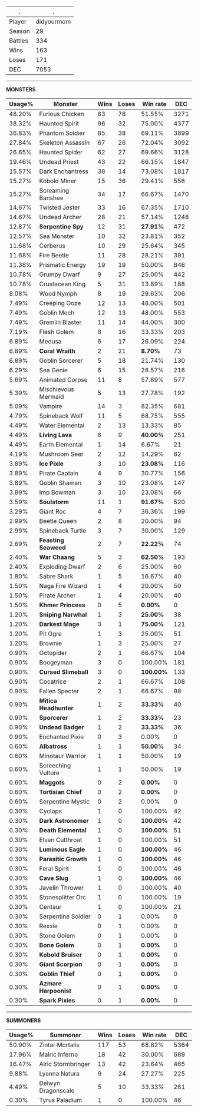 .|.
|-|-
Player|didyourmom
Season|29
Battles|334
Wins|163
Loses|171
DEC|7053

---
**MONSTERS**

Usage%|Monster|Wins|Loses|Win rate|DEC|
-|-|-|-|-|-|
48.20%|Furious Chicken|83|78|51.55%|3271|
38.32%|Haunted Spirit|96|32|75.00%|4377|
36.83%|Phantom Soldier|85|38|69.11%|3899|
27.84%|Skeleton Assassin|67|26|72.04%|3092|
26.65%|Haunted Spider|62|27|69.66%|3128|
19.46%|Undead Priest|43|22|66.15%|1847|
15.57%|Dark Enchantress|38|14|73.08%|1817|
15.27%|Kobold Miner|15|36|29.41%|556|
15.27%|Screaming Banshee|34|17|66.67%|1470|
14.67%|Twisted Jester|33|16|67.35%|1710|
14.67%|Undead Archer|28|21|57.14%|1248|
12.87%|**Serpentine Spy**|12|31|**27.91%**|472|
12.57%|Sea Monster|10|32|23.81%|352|
11.68%|Cerberus|10|29|25.64%|345|
11.68%|Fire Beetle|11|28|28.21%|391|
11.38%|Prismatic Energy|19|19|50.00%|846|
10.78%|Grumpy Dwarf|9|27|25.00%|442|
10.78%|Crustacean King|5|31|13.89%|188|
8.08%|Wood Nymph|8|19|29.63%|206|
7.49%|Creeping Ooze|12|13|48.00%|501|
7.49%|Goblin Mech|12|13|48.00%|553|
7.49%|Gremlin Blaster|11|14|44.00%|300|
7.19%|Flesh Golem|8|16|33.33%|203|
6.89%|Medusa|6|17|26.09%|224|
6.89%|**Coral Wraith**|2|21|**8.70%**|73|
6.89%|Goblin Sorcerer|5|18|21.74%|130|
6.29%|Sea Genie|6|15|28.57%|216|
5.69%|Animated Corpse|11|8|57.89%|577|
5.39%|Mischievous Mermaid|5|13|27.78%|192|
5.09%|Vampire|14|3|82.35%|681|
4.79%|Spineback Wolf|11|5|68.75%|555|
4.49%|Water Elemental|2|13|13.33%|85|
4.49%|**Living Lava**|6|9|**40.00%**|251|
4.49%|Earth Elemental|1|14|6.67%|21|
4.19%|Mushroom Seer|2|12|14.29%|62|
3.89%|**Ice Pixie**|3|10|**23.08%**|116|
3.89%|Pirate Captain|4|9|30.77%|156|
3.89%|Goblin Shaman|3|10|23.08%|147|
3.89%|Imp Bowman|3|10|23.08%|66|
3.59%|**Soulstorm**|11|1|**91.67%**|520|
3.29%|Giant Roc|4|7|36.36%|199|
2.99%|Beetle Queen|2|8|20.00%|94|
2.99%|Spineback Turtle|3|7|30.00%|129|
2.69%|**Feasting Seaweed**|2|7|**22.22%**|74|
2.40%|**War Chaang**|5|3|**62.50%**|193|
2.40%|Exploding Dwarf|2|6|25.00%|60|
1.80%|Sabre Shark|1|5|16.67%|40|
1.50%|Naga Fire Wizard|1|4|20.00%|50|
1.50%|Pirate Archer|1|4|20.00%|40|
1.50%|**Khmer Princess**|0|5|**0.00%**|0|
1.20%|**Sniping Narwhal**|1|3|**25.00%**|38|
1.20%|**Darkest Mage**|3|1|**75.00%**|121|
1.20%|Pit Ogre|1|3|25.00%|51|
1.20%|Brownie|1|3|25.00%|27|
0.90%|Octopider|2|1|66.67%|104|
0.90%|Boogeyman|3|0|100.00%|181|
0.90%|**Cursed Slimeball**|3|0|**100.00%**|133|
0.90%|Cocatrice|2|1|66.67%|108|
0.90%|Fallen Specter|2|1|66.67%|98|
0.90%|**Mitica Headhunter**|1|2|**33.33%**|40|
0.90%|**Sporcerer**|1|2|**33.33%**|23|
0.90%|**Undead Badger**|1|2|**33.33%**|36|
0.90%|Enchanted Pixie|0|3|0.00%|0|
0.60%|**Albatross**|1|1|**50.00%**|34|
0.60%|Minotaur Warrior|1|1|50.00%|19|
0.60%|Screeching Vulture|1|1|50.00%|19|
0.60%|**Maggots**|0|2|**0.00%**|0|
0.60%|**Tortisian Chief**|0|2|**0.00%**|0|
0.60%|Serpentine Mystic|0|2|0.00%|0|
0.30%|Cyclops|1|0|100.00%|42|
0.30%|**Dark Astronomer**|1|0|**100.00%**|42|
0.30%|**Death Elemental**|1|0|**100.00%**|51|
0.30%|Elven Cutthroat|1|0|100.00%|51|
0.30%|**Luminous Eagle**|1|0|**100.00%**|46|
0.30%|**Parasitic Growth**|1|0|**100.00%**|46|
0.30%|Feral Spirit|1|0|100.00%|46|
0.30%|**Cave Slug**|1|0|**100.00%**|46|
0.30%|Javelin Thrower|1|0|100.00%|40|
0.30%|Stonesplitter Orc|1|0|100.00%|19|
0.30%|Centaur|1|0|100.00%|21|
0.30%|Serpentine Soldier|0|1|0.00%|0|
0.30%|Rexxie|0|1|0.00%|0|
0.30%|Stone Golem|0|1|0.00%|0|
0.30%|**Bone Golem**|0|1|**0.00%**|0|
0.30%|**Kobold Bruiser**|0|1|**0.00%**|0|
0.30%|**Giant Scorpion**|0|1|**0.00%**|0|
0.30%|**Goblin Thief**|0|1|**0.00%**|0|
0.30%|**Azmare Harpoonist**|0|1|**0.00%**|0|
0.30%|**Spark Pixies**|0|1|**0.00%**|0|

---
**SUMMONERS**

Usage%|Summoner|Wins|Loses|Win rate|DEC|
-|-|-|-|-|-|
50.90%|Zintar Mortalis|117|53|68.82%|5364|
17.96%|Malric Inferno|18|42|30.00%|689|
16.47%|Alric Stormbringer|13|42|23.64%|465|
9.88%|Lyanna Natura|9|24|27.27%|225|
4.49%|Delwyn Dragonscale|5|10|33.33%|261|
0.30%|Tyrus Paladium|1|0|100.00%|46|
